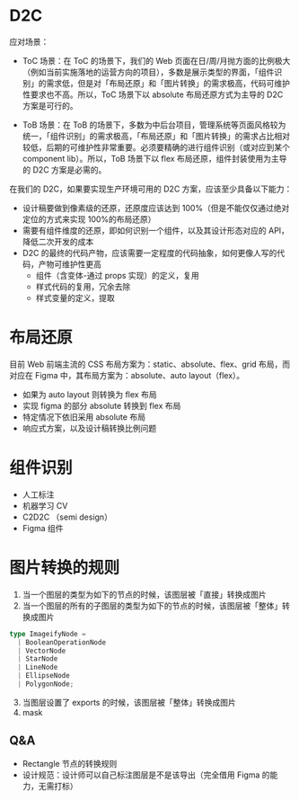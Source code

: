 # D2C

应对场景：

- ToC 场景：在 ToC 的场景下，我们的 Web 页面在日/周/月抛方面的比例极大（例如当前实施落地的运营方向的项目），多数是展示类型的界面，「组件识别」的需求低，但是对「布局还原」和「图片转换」的需求极高，代码可维护性要求也不高。所以，ToC 场景下以 absolute 布局还原方式为主导的 D2C 方案是可行的。

- ToB 场景：在 ToB 的场景下，多数为中后台项目，管理系统等页面风格较为统一，「组件识别」的需求极高，「布局还原」和「图片转换」的需求占比相对较低，后期的可维护性非常重要。必须要精确的进行组件识别（或对应到某个 component lib）。所以，ToB 场景下以 flex 布局还原，组件封装使用为主导的 D2C 方案是必需的。

在我们的 D2C，如果要实现生产环境可用的 D2C 方案，应该至少具备以下能力：

- 设计稿要做到像素级的还原，还原度应该达到 100%（但是不能仅仅通过绝对定位的方式来实现 100%的布局还原）
- 需要有组件维度的还原，即如何识别一个组件，以及其设计形态对应的 API，降低二次开发的成本
- D2C 的最终的代码产物，应该需要一定程度的代码抽象，如何更像人写的代码，产物可维护性更高
  - 组件（含变体-通过 props 实现）的定义，复用
  - 样式代码的复用，冗余去除
  - 样式变量的定义，提取

# 布局还原

目前 Web 前端主流的 CSS 布局方案为：static、absolute、flex、grid 布局，而对应在 Figma 中，其布局方案为：absolute、auto layout（flex）。

- 如果为 auto layout 则转换为 flex 布局
- 实现 figma 的部分 absolute 转换到 flex 布局
- 特定情况下依旧采用 absolute 布局
- 响应式方案，以及设计稿转换比例问题

# 组件识别

- 人工标注
- 机器学习 CV
- C2D2C （semi design）
- Figma 组件

# 图片转换的规则

1. 当一个图层的类型为如下的节点的时候，该图层被「直接」转换成图片
2. 当一个图层的所有的子图层的类型为如下的节点的时候，该图层被「整体」转换成图片

```ts
type ImageifyNode =
  | BooleanOperationNode
  | VectorNode
  | StarNode
  | LineNode
  | EllipseNode
  | PolygonNode;
```

3. 当图层设置了 exports 的时候，该图层被「整体」转换成图片
4. mask

## Q&A

- Rectangle 节点的转换规则
- 设计规范：设计师可以自己标注图层是不是该导出（完全借用 Figma 的能力，无需打标）
